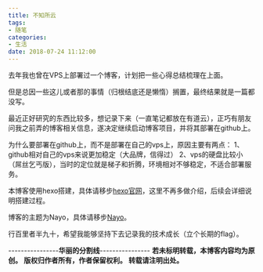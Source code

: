 ```yaml
---
title: 不知所云
tags: 
- 随笔
categories: 
- 生活
date: 2018-07-24 11:12:00
---
```


去年我也曾在VPS上部署过一个博客，计划把一些心得总结梳理在上面。

但是总因一些这儿或者那的事情（归根结底还是懒惰）搁置，最终结果就是一篇都没写。

最近正好研究的东西比较多，想记录下来（一直笔记都放在有道云），正巧有朋友问我之前弄的博客相关信息，遂决定继续启动博客项目，并将其部署在github上。
<!-- more -->
为什么要部署在github上，而不是部署在自己的vps上，原因主要有两点：
1、github相对自己的vps来说更加稳定（大品牌，信得过）
2、vps的硬盘比较小（屌丝乞丐版），当时的定位就是梯子和折腾，环境相对不够稳定，不适合部署服务。

本博客使用hexo搭建，具体请移步[hexo官网](https://hexo.io/)，这里不再多做介绍，后续会详细说明搭建过程。

博客的主题为Nayo，具体请移步[Nayo](https://github.com/Lemonreds/hexo-theme-Nayo)。

行百里者半九十，希望我能够坚持下去记录我的技术成长（立个长期的flag）。
    
----------------**华丽的分割线**----------------
**若未标明转载，本博客内容均为原创。**
**版权归作者所有，作者保留权利。**
**转载请注明出处。**
   
    
    
    
    
      